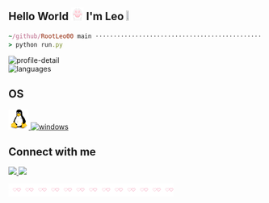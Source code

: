 ## Hello World <img width="5%" height="5%" src="./gif/cat-pwn.gif"> I'm Leo <img width="10%" height="10%" src="https://64.media.tumblr.com/9dd582db50e03c52bc309f043f7746ab/tumblr_muh0a5I1hr1qmpmfmo1_500.gifv">

```ruby  
~/github/RootLeo00 main ⋅⋅⋅⋅⋅⋅⋅⋅⋅⋅⋅⋅⋅⋅⋅⋅⋅⋅⋅⋅⋅⋅⋅⋅⋅⋅⋅⋅⋅⋅⋅⋅⋅⋅⋅⋅⋅⋅⋅⋅⋅⋅⋅⋅⋅⋅ py base 02:15:38
> python run.py 
```

<div> 
<img alt="profile-detail" src="http://github-profile-summary-cards.vercel.app/api/cards/profile-details?username=RootLeo00&theme=tokyonight">
 </div>



<div> 
<img alt="languages" src="https://github-readme-stats-sigma-five.vercel.app/api/top-langs/?username=RootLeo00&layout=compact&langs_count=10&hide_progress=false&theme=tokyonight">
 </div>

## OS
<div>
<a href="https://www.linux.org/" target="_blank" rel="noreferrer"> <img src="https://raw.githubusercontent.com/devicons/devicon/master/icons/linux/linux-original.svg" alt="linux" width="40" height="40"/>
<a href="https://www.microsoft.com/it-it/windows/windows-11" target="_blank" rel="noreferrer"> <img src="https://upload.wikimedia.org/wikipedia/commons/5/5f/Windows_logo_-_2012.svg" alt="windows" width="40" height="40" /> </a>
 </div>
 
 
## Connect with me
<p align="left">
   <a href="https://www.linkedin.com/in/caterina-leonelli-7985b5228"> 
  <img src="https://img.shields.io/badge/LinkedIn-blue?style=flat&logo=linkedin&labelColor=blue" /> </a>
 <a href="https://github.com/rootleo00?tab=followers">
   <img src="https://img.shields.io/github/followers/rootleo00.svg?style=social&label=Follow&maxAge=2592000)](https://github.com/rootleo00?tab=followers" /> </a>
</p>

<img width="5%" height="5%" src="./gif/hearts.gif"><img width="5%" height="5%" src="./gif/hearts.gif"><img width="5%" height="5%" src="./gif/hearts.gif"><img width="5%" height="5%" src="./gif/hearts.gif"><img width="5%" height="5%" src="./gif/hearts.gif"><img width="5%" height="5%" src="./gif/hearts.gif"><img width="5%" height="5%" src="./gif/hearts.gif"><img width="5%" height="5%" src="./gif/hearts.gif"><img width="5%" height="5%" src="./gif/hearts.gif"><img width="5%" height="5%" src="./gif/hearts.gif"><img width="5%" height="5%" src="./gif/hearts.gif"><img width="5%" height="5%" src="./gif/hearts.gif"><img width="5%" height="5%" src="./gif/hearts.gif">